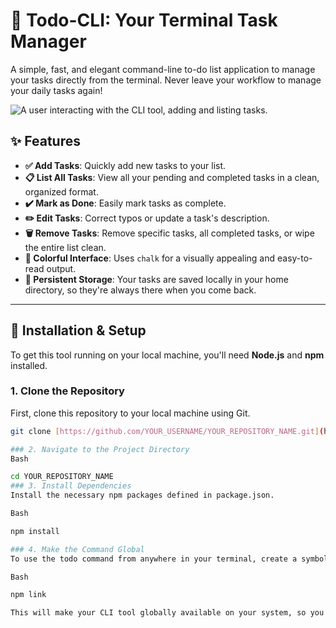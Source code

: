 # 📝 Todo-CLI: Your Terminal Task Manager

A simple, fast, and elegant command-line to-do list application to manage your tasks directly from the terminal. Never leave your workflow to manage your daily tasks again!

![A user interacting with the CLI tool, adding and listing tasks.](https://storage.googleapis.com/gemini-prod/images/05574514-4c86-4e58-be64-77b3b320d32f.gif)

## ✨ Features

-   **✅ Add Tasks**: Quickly add new tasks to your list.
-   **📋 List All Tasks**: View all your pending and completed tasks in a clean, organized format.
-   **✔️ Mark as Done**: Easily mark tasks as complete.
-   **✏️ Edit Tasks**: Correct typos or update a task's description.
-   **🗑️ Remove Tasks**: Remove specific tasks, all completed tasks, or wipe the entire list clean.
-   **🎨 Colorful Interface**: Uses `chalk` for a visually appealing and easy-to-read output.
-   **💾 Persistent Storage**: Your tasks are saved locally in your home directory, so they're always there when you come back.

***

## 🚀 Installation & Setup

To get this tool running on your local machine, you'll need **Node.js** and **npm** installed.

### 1. Clone the Repository
First, clone this repository to your local machine using Git.
```bash
git clone [https://github.com/YOUR_USERNAME/YOUR_REPOSITORY_NAME.git](https://github.com/YOUR_USERNAME/YOUR_REPOSITORY_NAME.git)

### 2. Navigate to the Project Directory
Bash

cd YOUR_REPOSITORY_NAME
### 3. Install Dependencies
Install the necessary npm packages defined in package.json.

Bash

npm install

### 4. Make the Command Global
To use the todo command from anywhere in your terminal, create a symbolic link using npm.

Bash

npm link

This will make your CLI tool globally available on your system, so you can call it just by typing todo.